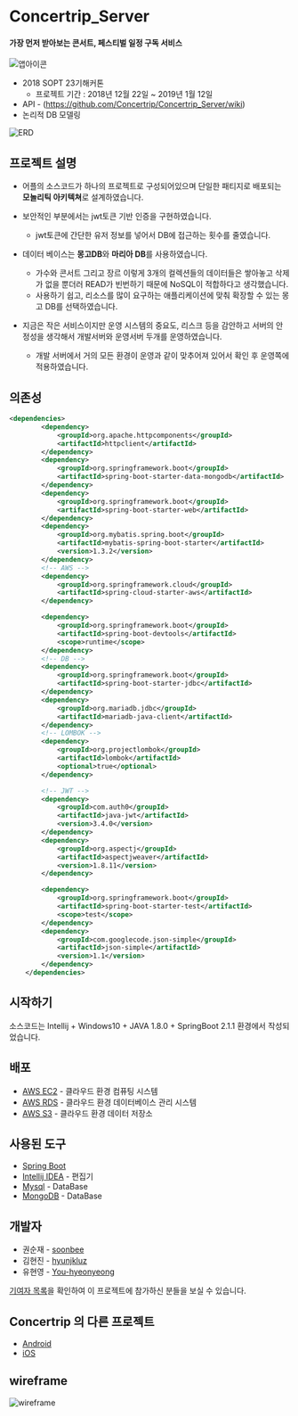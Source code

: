 # Concertrip_Server
#### 가장 먼저 받아보는 콘서트, 페스티벌 일정 구독 서비스

![앱아이콘](https://github.com/Concertrip/Concertrip_Server/blob/master/image/app_icon.png "앱아이콘")

* 2018 SOPT 23기해커톤
    *  프로젝트 기간 : 2018년 12월 22일 ~ 2019년 1월 12일
* API - (https://github.com/Concertrip/Concertrip_Server/wiki)
* 논리적 DB 모델링

![ERD](https://github.com/Concertrip/Concertrip_Server/blob/develop/image/erd.JPG)


## 프로젝트 설명
* 어플의 소스코드가 하나의 프로젝트로 구성되어있으며 단일한 패티지로 배포되는 **모놀리틱 아키텍쳐**로 설계하였습니다.
* 보안적인 부분에서는 jwt토큰 기반 인증을 구현하였습니다. 
    * jwt토큰에 간단한 유저 정보를 넣어서 DB에 접근하는 횟수를 줄였습니다. 
    
* 데이터 베이스는 **몽고DB**와 **마리아 DB**를 사용하였습니다. 
    * 가수와 콘서트 그리고 장르 이렇게 3개의 컬렉션들의 데이터들은 쌓아놓고 삭제가 없을 뿐더러 READ가 빈번하기 때문에 NoSQL이 적합하다고 생각했습니다. 
    * 사용하기 쉽고, 리소스를 많이 요구하는 애플리케이션에 맞춰 확장할 수 있는 몽고 DB를 선택하였습니다.
 
*  지금은 작은 서비스이지만 운영 시스템의 중요도, 리스크 등을 감안하고 서버의 안정성을 생각해서 개발서버와 운영서버 두개를 운영하였습니다.
    * 개발 서버에서 거의 모든 환경이 운영과 같이 맞추어져 있어서 확인 후 운영쪽에 적용하였습니다.

## 의존성
```xml
<dependencies>
        <dependency>
            <groupId>org.apache.httpcomponents</groupId>
            <artifactId>httpclient</artifactId>
        </dependency>
        <dependency>
            <groupId>org.springframework.boot</groupId>
            <artifactId>spring-boot-starter-data-mongodb</artifactId>
        </dependency>
        <dependency>
            <groupId>org.springframework.boot</groupId>
            <artifactId>spring-boot-starter-web</artifactId>
        </dependency>
        <dependency>
            <groupId>org.mybatis.spring.boot</groupId>
            <artifactId>mybatis-spring-boot-starter</artifactId>
            <version>1.3.2</version>
        </dependency>
        <!-- AWS -->
        <dependency>
            <groupId>org.springframework.cloud</groupId>
            <artifactId>spring-cloud-starter-aws</artifactId>
        </dependency>

        <dependency>
            <groupId>org.springframework.boot</groupId>
            <artifactId>spring-boot-devtools</artifactId>
            <scope>runtime</scope>
        </dependency>
        <!-- DB -->
        <dependency>
            <groupId>org.springframework.boot</groupId>
            <artifactId>spring-boot-starter-jdbc</artifactId>
        </dependency>
        <dependency>
            <groupId>org.mariadb.jdbc</groupId>
            <artifactId>mariadb-java-client</artifactId>
        </dependency>
        <!-- LOMBOK -->
        <dependency>
            <groupId>org.projectlombok</groupId>
            <artifactId>lombok</artifactId>
            <optional>true</optional>
        </dependency>

        <!-- JWT -->
        <dependency>
            <groupId>com.auth0</groupId>
            <artifactId>java-jwt</artifactId>
            <version>3.4.0</version>
        </dependency>
        <dependency>
            <groupId>org.aspectj</groupId>
            <artifactId>aspectjweaver</artifactId>
            <version>1.8.11</version>
        </dependency>

        <dependency>
            <groupId>org.springframework.boot</groupId>
            <artifactId>spring-boot-starter-test</artifactId>
            <scope>test</scope>
        </dependency>
        <dependency>
            <groupId>com.googlecode.json-simple</groupId>
            <artifactId>json-simple</artifactId>
            <version>1.1</version>
        </dependency>
    </dependencies>
```


## 시작하기
소스코드는 Intellij + Windows10 + JAVA 1.8.0 + SpringBoot 2.1.1 환경에서 작성되었습니다.



## 배포
* [AWS EC2](https://aws.amazon.com/ko/ec2/?sc_channel=PS&sc_campaign=acquisition_KR&sc_publisher=google&sc_medium=english_ec2_b&sc_content=ec2_e&sc_detail=aws%20ec2&sc_category=ec2&sc_segment=177228231544&sc_matchtype=e&sc_country=KR&s_kwcid=AL!4422!3!177228231544!e!!g!!aws%20ec2&ef_id=WkRozwAAAnO-lPWy:20180412120123:s) - 클라우드 환경 컴퓨팅 시스템
* [AWS RDS](https://aws.amazon.com/ko/rds/) - 클라우드 환경 데이터베이스 관리 시스템
* [AWS S3](https://aws.amazon.com/ko/s3/?sc_channel=PS&sc_campaign=acquisition_KR&sc_publisher=google&sc_medium=english_s3_b&sc_content=s3_e&sc_detail=aws%20s3&sc_category=s3&sc_segment=177211245240&sc_matchtype=e&sc_country=KR&s_kwcid=AL!4422!3!177211245240!e!!g!!aws%20s3&ef_id=WkRozwAAAnO-lPWy:20180412120059:s) - 클라우드 환경 데이터 저장소


## 사용된 도구
* [Spring Boot](https://spring.io/projects/spring-boot)
* [Intellij IDEA](https://www.jetbrains.com/idea/) - 편집기
* [Mysql](https://www.mysql.com/) - DataBase
* [MongoDB](https://www.mongodb.com/) - DataBase


## 개발자
* 권순재 - [soonbee](https://github.com/soonbee)
* 김현진 - [hyunjkluz](https://github.com/hyunjkluz)
* 유현영 - [You-hyeonyeong](https://github.com/You-hyeonyeong)

[기여자 목록](https://github.com/Concertrip/Concertrip_Server/graphs/contributors)을 확인하여 이 프로젝트에 참가하신 분들을 보실 수 있습니다.

## Concertrip 의 다른 프로젝트
* [Android](https://github.com/Concertrip/Concertrip__Android)
* [iOS](https://github.com/Concertrip/Concertrip_iOS)

## wireframe
![wireframe](https://github.com/Concertrip/Concertrip_Server/blob/develop/image/workflow.JPG)